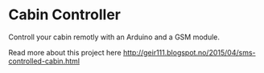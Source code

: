 Cabin Controller
============

Controll your cabin remotly with an Arduino and a GSM module.

Read more about this project here http://geir111.blogspot.no/2015/04/sms-controlled-cabin.html
